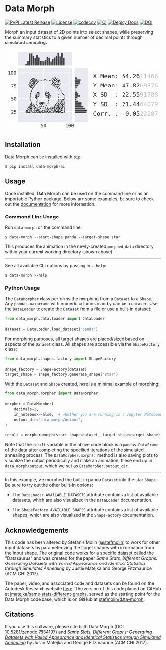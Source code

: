 # Data Morph

[![PyPI Latest Release](https://img.shields.io/pypi/v/data-morph-ai.svg)](https://pypi.org/project/data-morph-ai/)
[![License](https://img.shields.io/pypi/l/data-morph-ai.svg)](https://github.com/stefmolin/data-morph/blob/main/LICENSE)
[![codecov](https://codecov.io/gh/stefmolin/data-morph/branch/main/graph/badge.svg?token=3SEEG9SZQO)](https://codecov.io/gh/stefmolin/data-morph)
[![CI](https://github.com/stefmolin/data-morph/actions/workflows/ci.yml/badge.svg)](https://github.com/stefmolin/data-morph/actions/workflows/ci.yml)
[![Deploy Docs](https://github.com/stefmolin/data-morph/actions/workflows/docs.yml/badge.svg)](https://github.com/stefmolin/data-morph/actions/workflows/docs.yml)
[![DOI](https://zenodo.org/badge/597895841.svg)](https://zenodo.org/badge/latestdoi/597895841)


Morph an input dataset of 2D points into select shapes, while preserving the summary
statistics to a given number of decimal points through simulated annealing.

![Morphing the panda dataset into the star shape.](https://raw.githubusercontent.com/stefmolin/data-morph/main/docs/_static/panda-to-star-eased.gif)

## Installation

Data Morph can be installed with `pip`:

```console
$ pip install data-morph-ai
```

## Usage

Once installed, Data Morph can be used on the command line or as an importable Python package. Below are some examples; be sure to check out the
[documentation](https://stefmolin.github.io/data-morph) for more information.


### Command Line Usage

Run `data-morph` on the command line:

```console
$ data-morph --start-shape panda --target-shape star
```

This produces the animation in the newly-created `morphed_data` directory
within your current working directory (shown above).

----

See all available CLI options by passing in `--help`:

```console
$ data-morph --help
```

### Python Usage

The `DataMorpher` class performs the morphing from a `Dataset` to a `Shape`.
Any `pandas.DataFrame` with numeric columns `x` and `y` can be a `Dataset`.
Use the `DataLoader` to create the `Dataset` from a file or use a built-in dataset:

```python
from data_morph.data.loader import DataLoader

dataset = DataLoader.load_dataset('panda')
```

For morphing purposes, all target shapes are placed/sized based on aspects of the `Dataset` class.
All shapes are accessible via the `ShapeFactory` class:

```python
from data_morph.shapes.factory import ShapeFactory

shape_factory = ShapeFactory(dataset)
target_shape = shape_factory.generate_shape('star')
```

With the `Dataset` and `Shape` created, here is a minimal example of morphing:

```python
from data_morph.morpher import DataMorpher

morpher = DataMorpher(
    decimals=2,
    in_notebook=False,  # whether you are running in a Jupyter Notebook
    output_dir='data_morph/output',
)

result = morpher.morph(start_shape=dataset, target_shape=target_shape)
```

Note that the `result` variable in the above code block is a `pandas.DataFrame` of the data after completing the specified iterations of the simulated annealing process. The `DataMorpher.morph()` method is also saving plots to visualize the output periodically and make an animation; these end up in `data_morph/output`, which we set as `DataMorpher.output_dir`.


----

In this example, we morphed the built-in panda `Dataset` into the star `Shape`. Be sure to try out the other built-in options:

* The `DataLoader.AVAILABLE_DATASETS` attribute contains a list of available datasets, which are also visualized in the `DataLoader` documentation.

* The `ShapeFactory.AVAILABLE_SHAPES` attribute contains a list of available shapes, which are also visualized in the `ShapeFactory` documentation.

## Acknowledgements

This code has been altered by Stefanie Molin ([@stefmolin](https://github.com/stefmolin)) to work for other input datasets by parameterizing the target shapes with information from the input shape. The original code works for a specific dataset called the "Datasaurus" and was created for the paper *Same Stats, Different Graphs: Generating Datasets with Varied Appearance and Identical Statistics through Simulated Annealing* by Justin Matejka and George Fitzmaurice (ACM CHI 2017).

The paper, video, and associated code and datasets can be found on the
Autodesk Research website [here](https://www.autodeskresearch.com/publications/samestats). The version of this code placed on GitHub at [jmatejka/same-stats-different-graphs](https://github.com/jmatejka/same-stats-different-graphs), served as the starting point for the Data Morph code base, which is on GitHub at [stefmolin/data-morph](https://github.com/stefmolin/data-morph).

## Citations

If you use this software, please cite both Data Morph (DOI: [10.5281/zenodo.7834197](https://doi.org/10.5281/zenodo.7834197)) and *[Same Stats, Different Graphs: Generating Datasets with Varied Appearance and Identical Statistics through Simulated Annealing](https://www.autodeskresearch.com/publications/samestats)* by Justin Matejka and George Fitzmaurice (ACM CHI 2017).
